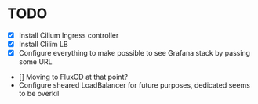 # TODO
- [x] Install Cilium Ingress controller
- [x] Install Clilim LB
- [x] Configure everything to make possible to see Grafana stack by passing some URL
- [] Moving to FluxCD at that point?
- Configure sheared LoadBalancer for future purposes, dedicated seems to be overkil
